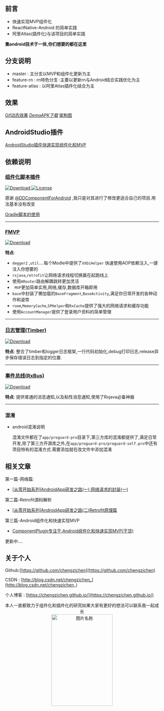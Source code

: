 ## 前言
- 快速实现MVP组件化
- ReactNative-Android 的简单实践
- 阿里Atlas(插件化)与该项目的简单实践

**集android技术于一体,你们想要的都在这里**

## 分支说明

   - master : 主分支以MVP和组件化更新为主
   - feature-rn : rn特色分支 :主要以更新rn与Android结合实践优化为主
   - feature-atlas : 以阿里Atlas插件化结合为主


 ## 效果


[Gif动态效果](https://github.com/chengzichen/Photo/raw/master/gif/show.gif)   [*DemoAPK下载*](https://github.com/chengzichen/Photo/blob/master/gif/app-release.apk)   [架构图](https://i.imgur.com/sEuZMdp.png)


## AndroidStudio插件

[AndroidStudio插件快速实现组件化和MVP](https://juejin.im/post/5b163118f265da6e1349072a)



## 依赖说明

### [**组件化脚本插件**](https://github.com/chengzichen/Flyabbit/blob/master/%E7%BB%84%E4%BB%B6%E5%8C%96%E7%9A%84%E4%BD%BF%E7%94%A8.md) 

[ ![Download](https://api.bintray.com/packages/chengzichen/maven/component-plugin/images/download.svg) ](https://bintray.com/chengzichen/maven/component-plugin/_latestVersion)
[![License](https://img.shields.io/badge/License-Apache%202.0-orange.svg)](https://github.com/luojilab/DDComponentForAndroid/blob/master/LICENSE) 


感谢 [@DDComponentForAndroid](https://github.com/luojilab/DDComponentForAndroid) ,我只是对其进行了修改更适合自己的项目.用法基本没有改变

 [Gradle脚本的使用](https://github.com/chengzichen/Flyabbit/blob/master/%E7%BB%84%E4%BB%B6%E5%8C%96%E7%9A%84%E4%BD%BF%E7%94%A8.md) 

-----

### [**FMVP**](https://github.com/chengzichen/Flyabbit/blob/master/Fmvp%E4%BB%8B%E7%BB%8D.md)



[ ![Download](https://api.bintray.com/packages/chengzichen/maven/mvp/images/download.svg) ](https://bintray.com/chengzichen/maven/mvp/_latestVersion) 

**特点**:   

-  `degger2` ,`util`....每个Modle中提供了`XXDiHelper` 快速使用AOP依赖注入,一键注入你想要的
-  `rxjava`,`retrofit`让网络请求线程切换赢在起跑线上
-  使用`ARouter`路由解耦跳转更加灵活
- ` MVP`更加简单实用,网络,缓存,数据库开箱即用
-  `base`中封装了懒加载的`BaseFragment`,`BaseActivity`,满足你日常开发的各种动作和姿势
- `room`,`MemoryCache`,`SPHelper`和` RxCache `提供了强大的网络请求和缓存功能
- 使用`AccountManager`提供了登录用户资料的简单管理


-----


### [日志管理(**Timber**)](https://github.com/chengzichen/Flyabbit/blob/master/Timber.md)
 
 [ ![Download](https://api.bintray.com/packages/chengzichen/maven/timberhelper/images/download.svg) ](https://bintray.com/chengzichen/maven/timberhelper/_latestVersion)

 **特点**: 整合了timber和logger日志框架,一行代码初始化,debug打印日志,release异步保存错误日志到指定的位置. 

-----
### [事件总线(**RxBus**)](https://github.com/chengzichen/Flyabbit/blob/master/RxBus.md) 

[ ![Download](https://api.bintray.com/packages/chengzichen/maven/rxbus2/images/download.svg) ](https://bintray.com/chengzichen/maven/rxbus2/_latestVersion)

 **特点**: 提供普通的消息通知,以及粘性消息通知,使用了Rxjava必备神器
 
-----
### 混淆

- android混淆说明
	
	混淆文件都在了`app/proguard-pro`目录下,第三方库的混淆都提供了,满足日常开发,除了第三方开源库之外,在`app/proguard-pro/proguard-self.pro`中还有项目特有的混淆方式.需要添加就在改文件中添加混淆


## 相关文章

第一篇-网络篇:

 - [[从零开始系列]AndroidApp研发之路(一) 网络请求的封装(一)](http://blog.csdn.net/chengzichen_/article/details/77659318)

第二篇-Retrofit源码解析

  - [[从零开始系列]AndroidApp研发之路(二)Retrofit原理篇](http://blog.csdn.net/chengzichen_/article/details/77840996)

第三篇-Android组件化和快速实现MVP

  - [ComponentPlugin专注于:Android组件化和快速实现MVP(干货)](https://juejin.im/post/5b163118f265da6e1349072a)

  更新中....
  
## 关于个人
 
  
  Github:[https://github.com/chengzichen](https://github.com/chengzichen)
  
  CSDN : [http://blog.csdn.net/chengzichen_](http://blog.csdn.net/chengzichen_)
  
  个人博客 : [https://chengzichen.github.io/](https://chengzichen.github.io/)
<div  align="center"> 
本人一直都致力于组件化和插件化的研究如果大家有更好的想法可以联系我一起成长
</div>
<div  align="center">   
 <img src="https://i.imgur.com/J1LpBum.jpg" width = "200" height = "300" alt="图片名称" align=center />
</div>
